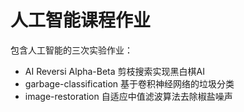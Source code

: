 # 人工智能课程作业

包含人工智能的三次实验作业：

- AI Reversi Alpha-Beta 剪枝搜索实现黑白棋AI
- garbage-classification 基于卷积神经网络的垃圾分类
- image-restoration 自适应中值滤波算法去除椒盐噪声